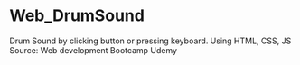 # Web_DrumSound
Drum Sound by clicking button or pressing keyboard. Using HTML, CSS, JS
Source: Web development Bootcamp Udemy

